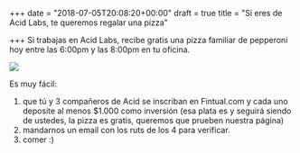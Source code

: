 +++
date = "2018-07-05T20:08:20+00:00"
draft = true
title = "Si eres de Acid Labs, te queremos regalar una pizza"

+++
Si trabajas en Acid Labs, recibe gratis una pizza familiar de pepperoni hoy entre las 6:00pm y las 8:00pm en tu oficina. 

  
![](/uploads/pizza-1344720_640.jpg)

Es muy fácil:

1. que tú y 3 compañeros de Acid se inscriban en Fintual.com y cada uno deposite al menos $1.000 como inversión (esa plata es y seguirá siendo de ustedes, la pizza es gratis, queremos que prueben nuestra página)
2. mandarnos un email con los ruts de los 4 para verificar.
3. comer :)